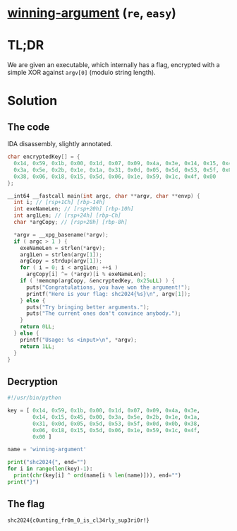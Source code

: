# [winning-argument](http://ctf.m0unt41n.ch/challenges/winning-argument) (`re`, `easy`)

# TL;DR

We are given an executable, which internally has a flag, encrypted with a simple XOR
against `argv[0]` (modulo string length).

# Solution

## The code

IDA disassembly, slightly annotated.

```c
char encryptedKey[] = {
  0x14, 0x59, 0x1b, 0x00, 0x1d, 0x07, 0x09, 0x4a, 0x3e, 0x14, 0x15, 0x45, 0x00,
  0x3a, 0x5e, 0x2b, 0x1e, 0x1a, 0x31, 0x0d, 0x05, 0x5d, 0x53, 0x5f, 0x0d, 0x0b,
  0x38, 0x06, 0x18, 0x15, 0x5d, 0x06, 0x1e, 0x59, 0x1c, 0x4f, 0x00
};

__int64 __fastcall main(int argc, char **argv, char **envp) {
  int i; // [rsp+1Ch] [rbp-14h]
  int exeNameLen; // [rsp+20h] [rbp-10h]
  int arg1Len; // [rsp+24h] [rbp-Ch]
  char *argCopy; // [rsp+28h] [rbp-8h]

  *argv = __xpg_basename(*argv);
  if ( argc > 1 ) {
    exeNameLen = strlen(*argv);
    arg1Len = strlen(argv[1]);
    argCopy = strdup(argv[1]);
    for ( i = 0; i < arg1Len; ++i )
      argCopy[i] ^= (*argv)[i % exeNameLen];
    if ( !memcmp(argCopy, &encryptedKey, 0x25uLL) ) {
      puts("Congratulations, you have won the argument!");
      printf("Here is your flag: shc2024{%s}\n", argv[1]);
    } else {
      puts("Try bringing better arguments.");
      puts("The current ones don't convince anybody.");
    }
    return 0LL;
  } else {
    printf("Usage: %s <input>\n", *argv);
    return 1LL;
  }
}
```

## Decryption

```python
#!/usr/bin/python

key = [ 0x14, 0x59, 0x1b, 0x00, 0x1d, 0x07, 0x09, 0x4a, 0x3e,
        0x14, 0x15, 0x45, 0x00, 0x3a, 0x5e, 0x2b, 0x1e, 0x1a,
        0x31, 0x0d, 0x05, 0x5d, 0x53, 0x5f, 0x0d, 0x0b, 0x38,
        0x06, 0x18, 0x15, 0x5d, 0x06, 0x1e, 0x59, 0x1c, 0x4f,
        0x00 ]

name = 'winning-argument'

print("shc2024{", end="")
for i in range(len(key)-1):
  print(chr(key[i] ^ ord(name[i % len(name)])), end="")
print("}")
```

## The flag

```
shc2024{c0unting_fr0m_0_is_cl34rly_sup3ri0r!}
```
